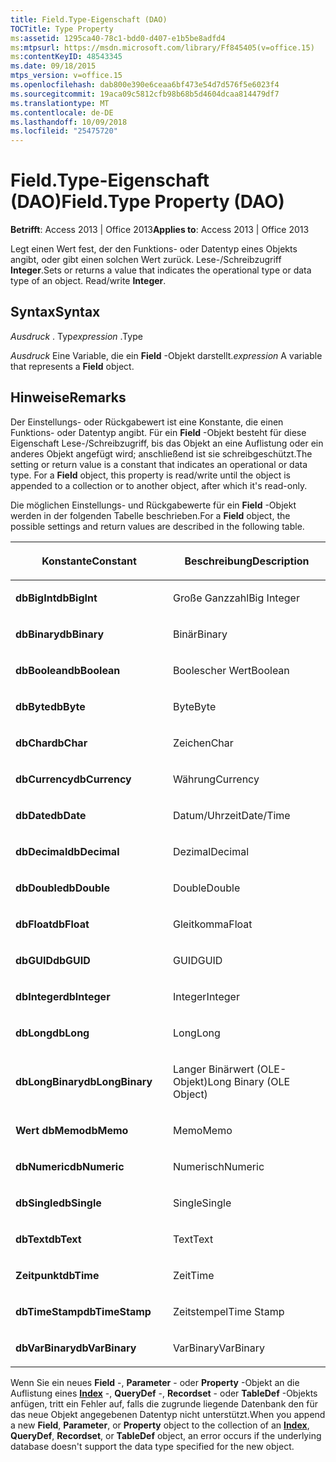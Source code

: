 ```yaml
---
title: Field.Type-Eigenschaft (DAO)
TOCTitle: Type Property
ms:assetid: 1295ca40-78c1-bdd0-d407-e1b5be8adfd4
ms:mtpsurl: https://msdn.microsoft.com/library/Ff845405(v=office.15)
ms:contentKeyID: 48543345
ms.date: 09/18/2015
mtps_version: v=office.15
ms.openlocfilehash: dab800e390e6ceaa6bf473e54d7d576f5e6023f4
ms.sourcegitcommit: 19aca09c5812cfb98b68b5d4604dcaa814479df7
ms.translationtype: MT
ms.contentlocale: de-DE
ms.lasthandoff: 10/09/2018
ms.locfileid: "25475720"
---
```

# <a name="fieldtype-property-dao"></a><span data-ttu-id="3f1ff-102">Field.Type-Eigenschaft (DAO)</span><span class="sxs-lookup"><span data-stu-id="3f1ff-102">Field.Type Property (DAO)</span></span>


<span data-ttu-id="3f1ff-103">**Betrifft**: Access 2013 | Office 2013</span><span class="sxs-lookup"><span data-stu-id="3f1ff-103">**Applies to**: Access 2013 | Office 2013</span></span>

<span data-ttu-id="3f1ff-p101">Legt einen Wert fest, der den Funktions- oder Datentyp eines Objekts angibt, oder gibt einen solchen Wert zurück. Lese-/Schreibzugriff **Integer**.</span><span class="sxs-lookup"><span data-stu-id="3f1ff-p101">Sets or returns a value that indicates the operational type or data type of an object. Read/write **Integer**.</span></span>

## <a name="syntax"></a><span data-ttu-id="3f1ff-106">Syntax</span><span class="sxs-lookup"><span data-stu-id="3f1ff-106">Syntax</span></span>

<span data-ttu-id="3f1ff-107">*Ausdruck* . Typ</span><span class="sxs-lookup"><span data-stu-id="3f1ff-107">*expression* .Type</span></span>

<span data-ttu-id="3f1ff-108">*Ausdruck* Eine Variable, die ein **Field** -Objekt darstellt.</span><span class="sxs-lookup"><span data-stu-id="3f1ff-108">*expression* A variable that represents a **Field** object.</span></span>

## <a name="remarks"></a><span data-ttu-id="3f1ff-109">Hinweise</span><span class="sxs-lookup"><span data-stu-id="3f1ff-109">Remarks</span></span>

<span data-ttu-id="3f1ff-p102">Der Einstellungs- oder Rückgabewert ist eine Konstante, die einen Funktions- oder Datentyp angibt. Für ein **Field** -Objekt besteht für diese Eigenschaft Lese-/Schreibzugriff, bis das Objekt an eine Auflistung oder ein anderes Objekt angefügt wird; anschließend ist sie schreibgeschützt.</span><span class="sxs-lookup"><span data-stu-id="3f1ff-p102">The setting or return value is a constant that indicates an operational or data type. For a **Field** object, this property is read/write until the object is appended to a collection or to another object, after which it's read-only.</span></span>

<span data-ttu-id="3f1ff-112">Die möglichen Einstellungs- und Rückgabewerte für ein **Field** -Objekt werden in der folgenden Tabelle beschrieben.</span><span class="sxs-lookup"><span data-stu-id="3f1ff-112">For a **Field** object, the possible settings and return values are described in the following table.</span></span>

<table>
<colgroup>
<col style="width: 50%" />
<col style="width: 50%" />
</colgroup>
<thead>
<tr class="header">
<th><p><span data-ttu-id="3f1ff-113">Konstante</span><span class="sxs-lookup"><span data-stu-id="3f1ff-113">Constant</span></span></p></th>
<th><p><span data-ttu-id="3f1ff-114">Beschreibung</span><span class="sxs-lookup"><span data-stu-id="3f1ff-114">Description</span></span></p></th>
</tr>
</thead>
<tbody>
<tr class="odd">
<td><p><span data-ttu-id="3f1ff-115"><strong>dbBigInt</strong></span><span class="sxs-lookup"><span data-stu-id="3f1ff-115"><strong>dbBigInt</strong></span></span></p></td>
<td><p><span data-ttu-id="3f1ff-116">Große Ganzzahl</span><span class="sxs-lookup"><span data-stu-id="3f1ff-116">Big Integer</span></span></p></td>
</tr>
<tr class="even">
<td><p><span data-ttu-id="3f1ff-117"><strong>dbBinary</strong></span><span class="sxs-lookup"><span data-stu-id="3f1ff-117"><strong>dbBinary</strong></span></span></p></td>
<td><p><span data-ttu-id="3f1ff-118">Binär</span><span class="sxs-lookup"><span data-stu-id="3f1ff-118">Binary</span></span></p></td>
</tr>
<tr class="odd">
<td><p><span data-ttu-id="3f1ff-119"><strong>dbBoolean</strong></span><span class="sxs-lookup"><span data-stu-id="3f1ff-119"><strong>dbBoolean</strong></span></span></p></td>
<td><p><span data-ttu-id="3f1ff-120">Boolescher Wert</span><span class="sxs-lookup"><span data-stu-id="3f1ff-120">Boolean</span></span></p></td>
</tr>
<tr class="even">
<td><p><span data-ttu-id="3f1ff-121"><strong>dbByte</strong></span><span class="sxs-lookup"><span data-stu-id="3f1ff-121"><strong>dbByte</strong></span></span></p></td>
<td><p><span data-ttu-id="3f1ff-122">Byte</span><span class="sxs-lookup"><span data-stu-id="3f1ff-122">Byte</span></span></p></td>
</tr>
<tr class="odd">
<td><p><span data-ttu-id="3f1ff-123"><strong>dbChar</strong></span><span class="sxs-lookup"><span data-stu-id="3f1ff-123"><strong>dbChar</strong></span></span></p></td>
<td><p><span data-ttu-id="3f1ff-124">Zeichen</span><span class="sxs-lookup"><span data-stu-id="3f1ff-124">Char</span></span></p></td>
</tr>
<tr class="even">
<td><p><span data-ttu-id="3f1ff-125"><strong>dbCurrency</strong></span><span class="sxs-lookup"><span data-stu-id="3f1ff-125"><strong>dbCurrency</strong></span></span></p></td>
<td><p><span data-ttu-id="3f1ff-126">Währung</span><span class="sxs-lookup"><span data-stu-id="3f1ff-126">Currency</span></span></p></td>
</tr>
<tr class="odd">
<td><p><span data-ttu-id="3f1ff-127"><strong>dbDate</strong></span><span class="sxs-lookup"><span data-stu-id="3f1ff-127"><strong>dbDate</strong></span></span></p></td>
<td><p><span data-ttu-id="3f1ff-128">Datum/Uhrzeit</span><span class="sxs-lookup"><span data-stu-id="3f1ff-128">Date/Time</span></span></p></td>
</tr>
<tr class="even">
<td><p><span data-ttu-id="3f1ff-129"><strong>dbDecimal</strong></span><span class="sxs-lookup"><span data-stu-id="3f1ff-129"><strong>dbDecimal</strong></span></span></p></td>
<td><p><span data-ttu-id="3f1ff-130">Dezimal</span><span class="sxs-lookup"><span data-stu-id="3f1ff-130">Decimal</span></span></p></td>
</tr>
<tr class="odd">
<td><p><span data-ttu-id="3f1ff-131"><strong>dbDouble</strong></span><span class="sxs-lookup"><span data-stu-id="3f1ff-131"><strong>dbDouble</strong></span></span></p></td>
<td><p><span data-ttu-id="3f1ff-132">Double</span><span class="sxs-lookup"><span data-stu-id="3f1ff-132">Double</span></span></p></td>
</tr>
<tr class="even">
<td><p><span data-ttu-id="3f1ff-133"><strong>dbFloat</strong></span><span class="sxs-lookup"><span data-stu-id="3f1ff-133"><strong>dbFloat</strong></span></span></p></td>
<td><p><span data-ttu-id="3f1ff-134">Gleitkomma</span><span class="sxs-lookup"><span data-stu-id="3f1ff-134">Float</span></span></p></td>
</tr>
<tr class="odd">
<td><p><span data-ttu-id="3f1ff-135"><strong>dbGUID</strong></span><span class="sxs-lookup"><span data-stu-id="3f1ff-135"><strong>dbGUID</strong></span></span></p></td>
<td><p><span data-ttu-id="3f1ff-136">GUID</span><span class="sxs-lookup"><span data-stu-id="3f1ff-136">GUID</span></span></p></td>
</tr>
<tr class="even">
<td><p><span data-ttu-id="3f1ff-137"><strong>dbInteger</strong></span><span class="sxs-lookup"><span data-stu-id="3f1ff-137"><strong>dbInteger</strong></span></span></p></td>
<td><p><span data-ttu-id="3f1ff-138">Integer</span><span class="sxs-lookup"><span data-stu-id="3f1ff-138">Integer</span></span></p></td>
</tr>
<tr class="odd">
<td><p><span data-ttu-id="3f1ff-139"><strong>dbLong</strong></span><span class="sxs-lookup"><span data-stu-id="3f1ff-139"><strong>dbLong</strong></span></span></p></td>
<td><p><span data-ttu-id="3f1ff-140">Long</span><span class="sxs-lookup"><span data-stu-id="3f1ff-140">Long</span></span></p></td>
</tr>
<tr class="even">
<td><p><span data-ttu-id="3f1ff-141"><strong>dbLongBinary</strong></span><span class="sxs-lookup"><span data-stu-id="3f1ff-141"><strong>dbLongBinary</strong></span></span></p></td>
<td><p><span data-ttu-id="3f1ff-142">Langer Binärwert (OLE-Objekt)</span><span class="sxs-lookup"><span data-stu-id="3f1ff-142">Long Binary (OLE Object)</span></span></p></td>
</tr>
<tr class="odd">
<td><p><span data-ttu-id="3f1ff-143"><strong>Wert dbMemo</strong></span><span class="sxs-lookup"><span data-stu-id="3f1ff-143"><strong>dbMemo</strong></span></span></p></td>
<td><p><span data-ttu-id="3f1ff-144">Memo</span><span class="sxs-lookup"><span data-stu-id="3f1ff-144">Memo</span></span></p></td>
</tr>
<tr class="even">
<td><p><span data-ttu-id="3f1ff-145"><strong>dbNumeric</strong></span><span class="sxs-lookup"><span data-stu-id="3f1ff-145"><strong>dbNumeric</strong></span></span></p></td>
<td><p><span data-ttu-id="3f1ff-146">Numerisch</span><span class="sxs-lookup"><span data-stu-id="3f1ff-146">Numeric</span></span></p></td>
</tr>
<tr class="odd">
<td><p><span data-ttu-id="3f1ff-147"><strong>dbSingle</strong></span><span class="sxs-lookup"><span data-stu-id="3f1ff-147"><strong>dbSingle</strong></span></span></p></td>
<td><p><span data-ttu-id="3f1ff-148">Single</span><span class="sxs-lookup"><span data-stu-id="3f1ff-148">Single</span></span></p></td>
</tr>
<tr class="even">
<td><p><span data-ttu-id="3f1ff-149"><strong>dbText</strong></span><span class="sxs-lookup"><span data-stu-id="3f1ff-149"><strong>dbText</strong></span></span></p></td>
<td><p><span data-ttu-id="3f1ff-150">Text</span><span class="sxs-lookup"><span data-stu-id="3f1ff-150">Text</span></span></p></td>
</tr>
<tr class="odd">
<td><p><span data-ttu-id="3f1ff-151"><strong>Zeitpunkt</strong></span><span class="sxs-lookup"><span data-stu-id="3f1ff-151"><strong>dbTime</strong></span></span></p></td>
<td><p><span data-ttu-id="3f1ff-152">Zeit</span><span class="sxs-lookup"><span data-stu-id="3f1ff-152">Time</span></span></p></td>
</tr>
<tr class="even">
<td><p><span data-ttu-id="3f1ff-153"><strong>dbTimeStamp</strong></span><span class="sxs-lookup"><span data-stu-id="3f1ff-153"><strong>dbTimeStamp</strong></span></span></p></td>
<td><p><span data-ttu-id="3f1ff-154">Zeitstempel</span><span class="sxs-lookup"><span data-stu-id="3f1ff-154">Time Stamp</span></span></p></td>
</tr>
<tr class="odd">
<td><p><span data-ttu-id="3f1ff-155"><strong>dbVarBinary</strong></span><span class="sxs-lookup"><span data-stu-id="3f1ff-155"><strong>dbVarBinary</strong></span></span></p></td>
<td><p><span data-ttu-id="3f1ff-156">VarBinary</span><span class="sxs-lookup"><span data-stu-id="3f1ff-156">VarBinary</span></span></p></td>
</tr>
</tbody>
</table>


<span data-ttu-id="3f1ff-157">Wenn Sie ein neues **Field** -, **Parameter** - oder **Property** -Objekt an die Auflistung eines **[Index](index-object-dao.md)** -, **QueryDef** -, **Recordset** - oder **TableDef** -Objekts anfügen, tritt ein Fehler auf, falls die zugrunde liegende Datenbank den für das neue Objekt angegebenen Datentyp nicht unterstützt.</span><span class="sxs-lookup"><span data-stu-id="3f1ff-157">When you append a new **Field**, **Parameter**, or **Property** object to the collection of an **[Index](index-object-dao.md)**, **QueryDef**, **Recordset**, or **TableDef** object, an error occurs if the underlying database doesn't support the data type specified for the new object.</span></span>

